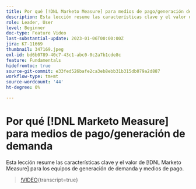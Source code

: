 ```yaml
---
title: Por qué [!DNL Marketo Measure] para medios de pago/generación de demanda
description: Esta lección resume las características clave y el valor de  [!DNL Marketo Measure] para los equipos de generación de demanda y medios de pago.
role: Leader, User
level: Beginner
doc-type: Feature Video
last-substantial-update: 2023-01-06T00:00:00Z
jira: KT-11669
thumbnail: 347169.jpeg
exl-id: bd6b0789-40c7-43c1-abc0-0c2a7b1cde8c
feature: Fundamentals
hidefromtoc: true
source-git-commit: e33fed526bafe2ca3eb8ebb31b315db079a2d887
workflow-type: tm+mt
source-wordcount: '44'
ht-degree: 0%

---
```


# Por qué [!DNL Marketo Measure] para medios de pago/generación de demanda

Esta lección resume las características clave y el valor de [!DNL Marketo Measure] para los equipos de generación de demanda y medios de pago.

>[!VIDEO](https://video.tv.adobe.com/v/347169/?learn=on){transcript=true}
